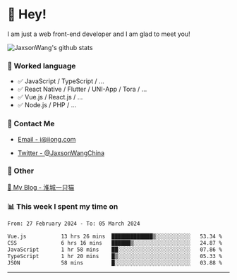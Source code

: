 # 👋 Hey!

I am just a web front-end developer and I am glad to meet you!

![JaxsonWang's github stats](https://github-readme-stats.vercel.app/api?username=JaxsonWang&&show_icons=true&&title_color=1abc9c&&icon_color=1abc9c)


### 📝 Worked language

- ✅ JavaScript / TypeScript / ...
- ✅ React Native / Flutter / UNI-App / Tora / ...
- ✅ Vue.js / React.js / ...
- ✅ Node.js / PHP / ...

### 📮 Contact Me

- [Email - i@iiong.com](mailto:i@iiong.com)

- [Twitter - @JaxsonWangChina](https://twitter.com/JaxsonWangChina)

### 🤪 Other

[📌 My Blog - 淮城一只猫](https://iiong.com)

### 📊 This week I spent my time on

<!--START_SECTION:waka-->

```txt
From: 27 February 2024 - To: 05 March 2024

Vue.js           13 hrs 26 mins  █████████████▒░░░░░░░░░░░   53.34 %
CSS              6 hrs 16 mins   ██████▒░░░░░░░░░░░░░░░░░░   24.87 %
JavaScript       1 hr 58 mins    ██░░░░░░░░░░░░░░░░░░░░░░░   07.86 %
TypeScript       1 hr 20 mins    █▒░░░░░░░░░░░░░░░░░░░░░░░   05.33 %
JSON             58 mins         █░░░░░░░░░░░░░░░░░░░░░░░░   03.88 %
```

<!--END_SECTION:waka-->

---
